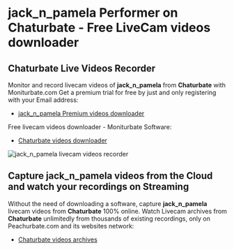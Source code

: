 # jack_n_pamela Performer on Chaturbate - Free LiveCam videos downloader

## Chaturbate Live Videos Recorder

Monitor and record livecam videos of **jack_n_pamela** from **Chaturbate** with Moniturbate.com
Get a premium trial for free by just and only registering with your Email address:
* [jack_n_pamela Premium videos downloader](https://moniturbate.com/request-demo-licence-key.html)

Free livecam videos downloader - Moniturbate Software:
* [Chaturbate videos downloader](https://moniturbate.com/moniturbate-download-software.html)

![jack_n_pamela livecam videos recorder](https://peachurnet.com/templates/moniturbate-software.png)


## Capture jack_n_pamela videos from the Cloud and watch your recordings on Streaming

Without the need of downloading a software, capture **jack_n_pamela** livecam videos from **Chaturbate** 100% online.
Watch Livecam archives from **Chaturbate** unlimitedly from thousands of existing recordings, only on Peachurbate.com and its websites network:
* [Chaturbate videos archives](https://peachurnet.com/)